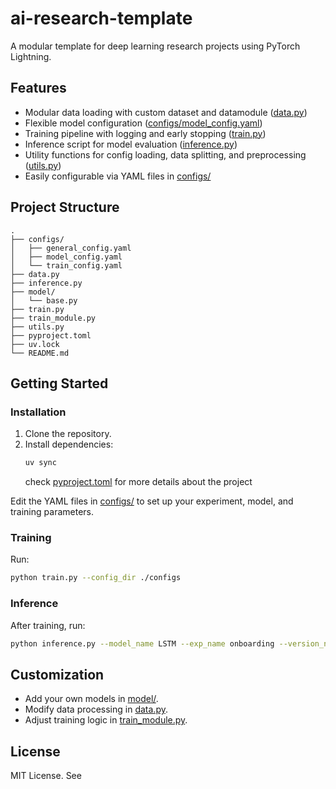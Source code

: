 # ai-research-template

A modular template for deep learning research projects using PyTorch Lightning.

## Features

- Modular data loading with custom dataset and datamodule ([data.py](data.py))
- Flexible model configuration ([configs/model_config.yaml](configs/model_config.yaml))
- Training pipeline with logging and early stopping ([train.py](train.py))
- Inference script for model evaluation ([inference.py](inference.py))
- Utility functions for config loading, data splitting, and preprocessing ([utils.py](utils.py))
- Easily configurable via YAML files in [configs/](configs/)

## Project Structure

```
.
├── configs/
│   ├── general_config.yaml
│   ├── model_config.yaml
│   └── train_config.yaml
├── data.py
├── inference.py
├── model/
│   └── base.py
├── train.py
├── train_module.py
├── utils.py
├── pyproject.toml
├── uv.lock
└── README.md
```

## Getting Started

### Installation

1. Clone the repository.
2. Install dependencies:
    ```sh
    uv sync
    ```
    check [pyproject.toml](pyproject.toml) for more details about the project

Edit the YAML files in [configs/](configs/) to set up your experiment, model, and training parameters.

### Training

Run:
```sh
python train.py --config_dir ./configs
```

### Inference

After training, run:
```sh
python inference.py --model_name LSTM --exp_name onboarding --version_num 0
```

## Customization

- Add your own models in [model/](model/).
- Modify data processing in [data.py](data.py).
- Adjust training logic in [train_module.py](train_module.py).

## License

MIT License. See

